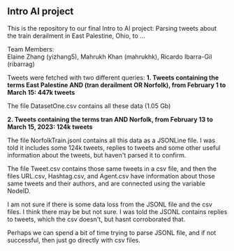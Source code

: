 ## Intro AI project

This is the repository to our final Intro to AI project:
Parsing tweets about the train derailment in East Palestine, Ohio, to ...

Team Members:   
Elaine Zhang (yizhang5), Mahrukh Khan (mahrukhk), Ricardo Ibarra-Gil (ribarrag)  


Tweets were fetched with two different queries:
**1. Tweets containing the terms East Palestine AND (tran derailment OR Norfolk), from February 1 to March 15: 447k tweets**

The file DatasetOne.csv contains all these data (1.05 Gb)

**2. Tweets containing the terms tran AND Norfolk, from February 13 to March 15, 2023: 124k tweets**

The file NorfolkTrain.jsonl contains all this data as a JSONLine file. 
I was told it includes some 124k tweets, replies to tweets and some other useful information about the tweets, but haven't parsed it to confirm.

The file Tweet.csv contains those same tweets in a csv file, and then the files URL.csv, Hashtag.csv, and Agent.csv have information about those same tweets and their authors, and are connected using the variable NodeID.

I am not sure if there is some data loss from the JSONL file and the csv files. I think there may be but not sure. I was told the JSONL contains replies to tweets, which the csv doesn't, but hasnt corroborated that.

Perhaps we can spend a bit of time trying to parse JSONL file, and if not successful, then just go directly with csv files.